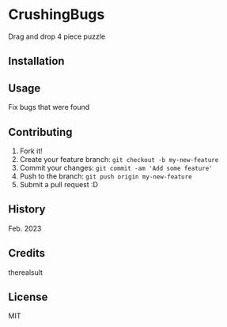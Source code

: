 # CrushingBugs

Drag and drop 4 piece puzzle

## Installation



## Usage

Fix bugs that were found

## Contributing

1. Fork it!
2. Create your feature branch: `git checkout -b my-new-feature`
3. Commit your changes: `git commit -am 'Add some feature'`
4. Push to the branch: `git push origin my-new-feature`
5. Submit a pull request :D

## History

Feb. 2023

## Credits

therealsult

## License

MIT
